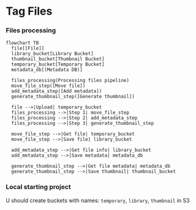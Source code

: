 # Tag Files

### Files processing

```mermaid
flowchart TB
  file[[File]]
  library_bucket[Library Bucket]
  thumbnail_bucket[Thumbnail Bucket]
  temporary_bucket[Temporary Bucket]
  metadata_db[(Metadata DB)]

  files_processing(Processing files pipeline)
  move_file_step([Move file])
  add_metadata_step([Add metadata])
  generate_thumbnail_step([Generate thumbnail])

  file -->|Upload| temporary_bucket
  files_processing -->|Step 1| move_file_step
  files_processing -->|Step 2| add_metadata_step
  files_processing -->|Step 3| generate_thumbnail_step

  move_file_step -->|Get file| temporary_bucket
  move_file_step -->|Save file| library_bucket

  add_metadata_step -->|Get file info| library_bucket
  add_metadata_step -->|Save metadata| metadata_db

  generate_thumbnail_step -->|Get file metadata| metadata_db
  generate_thumbnail_step -->|Save thumbnail| thumbnail_bucket
```

### Local starting project

U should create buckets with names: `temporary`, `library`, `thumbnail` in S3